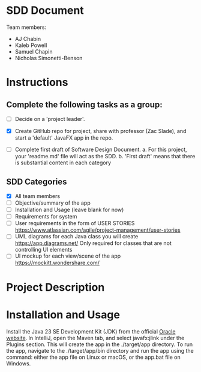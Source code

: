 # SDD Document

Team members:

- AJ Chabin
- Kaleb Powell
- Samuel Chapin
- Nicholas Simonetti-Benson

# Instructions

## Complete the following tasks as a group:

- [ ] Decide on a 'project leader'.

- [x] Create GitHub repo for project, share with professor (Zac Slade), and start a 'default' JavaFX app in the repo.

- [ ] Complete first draft of Software Design Document.
  a. For this project, your 'readme.md' file will act as the SDD.
  b. 'First draft' means that there is substantial content in each category

## SDD Categories

- [x] All team members
- [ ] Objective/summary of the app
- [ ] Installation and Usage (leave blank for now)
- [ ] Requirements for system
- [ ] User requirements in the form of USER STORIES https://www.atlassian.com/agile/project-management/user-stories
- [ ] UML diagrams for each Java class you will create https://app.diagrams.net/ Only required for classes that are not
  controlling UI elements
- [ ] UI mockup for each view/scene of the app https://mockitt.wondershare.com/

# Project Description

# Installation and Usage

Install the Java 23 SE Development Kit (JDK) from the
official [Oracle website](https://www.oracle.com/java/technologies/downloads/#java23).
In IntelliJ, open the Maven tab, and select javafx:jlink under the Plugins section.
This will create the app in the ./target/app directory. To run the app, navigate to the ./target/app/bin directory and
run the app using the command:
either the app file on Linux or macOS, or the app.bat file on Windows.
